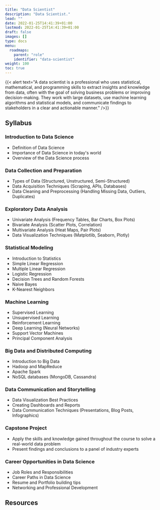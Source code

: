 ```yaml
---
title: "Data Scientist"
description: "Data Scientist."
lead: ""
date: 2022-01-25T14:41:39+01:00
lastmod: 2022-01-25T14:41:39+01:00
draft: false
images: []
type: docs
menu:
  roadmaps:
    parent: "role"
    identifier: "data-scientist"
weight: 100
toc: true
---
```


{{< alert text="A data scientist is a professional who uses statistical, mathematical, and programming skills to extract insights and knowledge from data, often with the goal of solving business problems or improving decision-making. They work with large datasets, use machine learning algorithms and statistical models, and communicate findings to stakeholders in a clear and actionable manner." />}}

## Syllabus

### Introduction to Data Science
 - Definition of Data Science
 - Importance of Data Science in today's world
 - Overview of the Data Science process

### Data Collection and Preparation
 - Types of Data (Structured, Unstructured, Semi-Structured)
 - Data Acquisition Techniques (Scraping, APIs, Databases)
 - Data Cleaning and Preprocessing (Handling Missing Data, Outliers, Duplicates)

### Exploratory Data Analysis
 - Univariate Analysis (Frequency Tables, Bar Charts, Box Plots)
 - Bivariate Analysis (Scatter Plots, Correlation)
 - Multivariate Analysis (Heat Maps, Pair Plots)
 - Data Visualization Techniques (Matplotlib, Seaborn, Plotly)

### Statistical Modeling
 - Introduction to Statistics
 - Simple Linear Regression
 - Multiple Linear Regression
 - Logistic Regression
 - Decision Trees and Random Forests
 - Naive Bayes
 - K-Nearest Neighbors

### Machine Learning
 - Supervised Learning
 - Unsupervised Learning
 - Reinforcement Learning
 - Deep Learning (Neural Networks)
 - Support Vector Machines
 - Principal Component Analysis

### Big Data and Distributed Computing
 - Introduction to Big Data
 - Hadoop and MapReduce
 - Apache Spark
 - NoSQL databases (MongoDB, Cassandra)

### Data Communication and Storytelling
 - Data Visualization Best Practices
 - Creating Dashboards and Reports
 - Data Communication Techniques (Presentations, Blog Posts, Infographics)

### Capstone Project
 - Apply the skills and knowledge gained throughout the course to solve a real-world data problem
 - Present findings and conclusions to a panel of industry experts

### Career Opportunities in Data Science
 - Job Roles and Responsibilities
 - Career Paths in Data Science
 - Resume and Portfolio building tips
 - Networking and Professional Development

## Resources